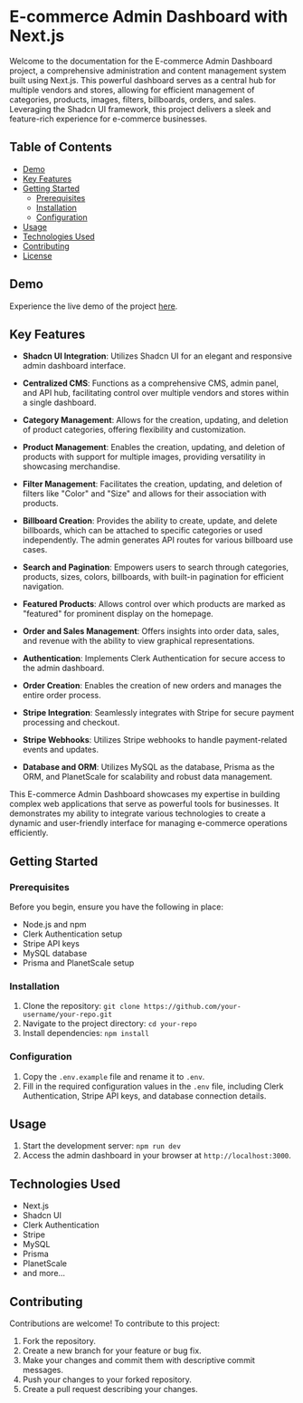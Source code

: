 # E-commerce Admin Dashboard with Next.js


Welcome to the documentation for the E-commerce Admin Dashboard project, a comprehensive administration and content management system built using Next.js. This powerful dashboard serves as a central hub for multiple vendors and stores, allowing for efficient management of categories, products, images, filters, billboards, orders, and sales. Leveraging the Shadcn UI framework, this project delivers a sleek and feature-rich experience for e-commerce businesses.

## Table of Contents

- [Demo](#demo)
- [Key Features](#key-features)
- [Getting Started](#getting-started)
  - [Prerequisites](#prerequisites)
  - [Installation](#installation)
  - [Configuration](#configuration)
- [Usage](#usage)
- [Technologies Used](#technologies-used)
- [Contributing](#contributing)
- [License](#license)

## Demo

Experience the live demo of the project [here]().

## Key Features

- **Shadcn UI Integration**: Utilizes Shadcn UI for an elegant and responsive admin dashboard interface.

- **Centralized CMS**: Functions as a comprehensive CMS, admin panel, and API hub, facilitating control over multiple vendors and stores within a single dashboard.

- **Category Management**: Allows for the creation, updating, and deletion of product categories, offering flexibility and customization.

- **Product Management**: Enables the creation, updating, and deletion of products with support for multiple images, providing versatility in showcasing merchandise.

- **Filter Management**: Facilitates the creation, updating, and deletion of filters like "Color" and "Size" and allows for their association with products.

- **Billboard Creation**: Provides the ability to create, update, and delete billboards, which can be attached to specific categories or used independently. The admin generates API routes for various billboard use cases.

- **Search and Pagination**: Empowers users to search through categories, products, sizes, colors, billboards, with built-in pagination for efficient navigation.

- **Featured Products**: Allows control over which products are marked as "featured" for prominent display on the homepage.

- **Order and Sales Management**: Offers insights into order data, sales, and revenue with the ability to view graphical representations.

- **Authentication**: Implements Clerk Authentication for secure access to the admin dashboard.

- **Order Creation**: Enables the creation of new orders and manages the entire order process.

- **Stripe Integration**: Seamlessly integrates with Stripe for secure payment processing and checkout.

- **Stripe Webhooks**: Utilizes Stripe webhooks to handle payment-related events and updates.

- **Database and ORM**: Utilizes MySQL as the database, Prisma as the ORM, and PlanetScale for scalability and robust data management.

This E-commerce Admin Dashboard showcases my expertise in building complex web applications that serve as powerful tools for businesses. It demonstrates my ability to integrate various technologies to create a dynamic and user-friendly interface for managing e-commerce operations efficiently.

## Getting Started

### Prerequisites

Before you begin, ensure you have the following in place:

- Node.js and npm
- Clerk Authentication setup
- Stripe API keys
- MySQL database
- Prisma and PlanetScale setup

### Installation

1. Clone the repository: `git clone https://github.com/your-username/your-repo.git`
2. Navigate to the project directory: `cd your-repo`
3. Install dependencies: `npm install`

### Configuration

1. Copy the `.env.example` file and rename it to `.env`.
2. Fill in the required configuration values in the `.env` file, including Clerk Authentication, Stripe API keys, and database connection details.

## Usage

1. Start the development server: `npm run dev`
2. Access the admin dashboard in your browser at `http://localhost:3000`.

## Technologies Used

- Next.js
- Shadcn UI
- Clerk Authentication
- Stripe
- MySQL
- Prisma
- PlanetScale
- and more...

## Contributing

Contributions are welcome! To contribute to this project:

1. Fork the repository.
2. Create a new branch for your feature or bug fix.
3. Make your changes and commit them with descriptive commit messages.
4. Push your changes to your forked repository.
5. Create a pull request describing your changes.

